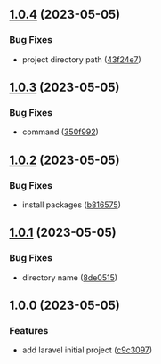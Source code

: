 ## [1.0.4](https://github.com/nori-ut3g/kabu_api_server/compare/v1.0.3...v1.0.4) (2023-05-05)


### Bug Fixes

* project directory path ([43f24e7](https://github.com/nori-ut3g/kabu_api_server/commit/43f24e72d19d35a9aebe12c4f14db2e7aed86c13))

## [1.0.3](https://github.com/nori-ut3g/kabu_api_server/compare/v1.0.2...v1.0.3) (2023-05-05)


### Bug Fixes

* command ([350f992](https://github.com/nori-ut3g/kabu_api_server/commit/350f992ceba719776ddc98bdaa71fca922e95dca))

## [1.0.2](https://github.com/nori-ut3g/kabu_api_server/compare/v1.0.1...v1.0.2) (2023-05-05)


### Bug Fixes

* install packages ([b816575](https://github.com/nori-ut3g/kabu_api_server/commit/b816575e65806c7cb1a18785f9e33ec96ce3283b))

## [1.0.1](https://github.com/nori-ut3g/kabu_api_server/compare/v1.0.0...v1.0.1) (2023-05-05)


### Bug Fixes

* directory name ([8de0515](https://github.com/nori-ut3g/kabu_api_server/commit/8de0515d67b84470772f8165c64f7bc97c827b83))

## 1.0.0 (2023-05-05)


### Features

* add laravel initial project ([c9c3097](https://github.com/nori-ut3g/kabu_api_server/commit/c9c309745ef3067f68fd8313b8805b84ac30729e))
